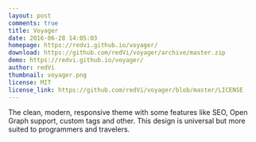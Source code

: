 ```yaml
---
layout: post
comments: true
title: Voyager
date: 2016-06-28 14:05:03
homepage: https://redvi.github.io/voyager/
download: https://github.com/redVi/voyager/archive/master.zip
demo: https://redvi.github.io/voyager/
author: redVi
thumbnail: voyager.png
license: MIT
license_link: https://github.com/redVi/voyager/blob/master/LICENSE
---
```


The clean, modern, responsive theme with some features like SEO, Open Graph support, custom tags and other. This design is universal but more suited to programmers and travelers.
